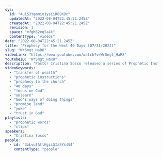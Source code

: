 ```yaml
---
sys:
  id: "4uiS3Ygmmio1ysiiR6QKDc"
  updatedAt: "2022-08-04T22:45:21.245Z"
  createdAt: "2022-08-04T22:45:21.245Z"
  revision: 1
  space: "vfgh62eq5a4k"
  contentType: "videos"
date: "2022-08-04T22:45:21.245Z"
title: "Prophecy for the Next 40 Days (07/31/2022)"
slug: "WrSmgt_HaR8"
videoLink: "https://www.youtube.com/watch?v=WrSmgt_HaR8"
YoutubeID: "WrSmgt_HaR8"
description: "Pastor Cristina Sosso released a series of Prophetic Instructions to implement over the next forty days. These instructions are essential for the transfer of Wealth, Influence, and Affluence, as well as for the future of this nation. Watch the full service here: [https://www.youtube.com/watch?v=iQQ8h3505WI&t=0s](https://www.youtube.com/watch?v=iQQ8h3505WI&t=0s)"
videoKeywords:
  - "transfer of wealth"
  - "prophetic instructions"
  - "prophecy to the church"
  - "40 days"
  - "focus on God"
  - "unlearn"
  - "God's ways of doing things"
  - "promise land"
  - "yoke"
  - "trust in God"
playlists:
  - "prophetic words"
  - "clips"
speakers:
  - "Cristina Sosso"
people:
  - id: "3zLvufAtlKgiiGIaEYs4S4"
    contentType: "people"
---
```

